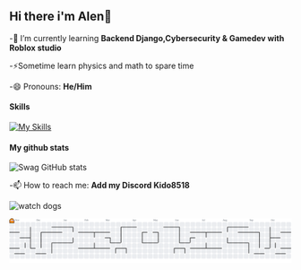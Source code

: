## Hi there i'm Alen👋 

<!--
**Swag-iwnl-m1/Swag-iwnl-m1** is a ✨ _special_ ✨ repository because its `README.md` (this file) appears on your GitHub profile.

Here are some ideas to get you started:

- 🔭 I’m currently working on ...
- 🌱 I’m currently learning Backend laravel framework,Cybersecurity & Gamedev with Roblox studio
- 👯 I’m looking to collaborate on ...
- 🤔 I’m looking for help with ...
- 💬 Ask me about ...
- 📫 How to reach me: ...
- 😄 Pronouns: He/Him
- ⚡ Fun fact: ...
-->
-🌱 I’m currently learning **Backend Django,Cybersecurity & Gamedev with Roblox studio**

-⚡Sometime learn physics and math to spare time

-😄 Pronouns: **He/Him**

#### Skills

[![My Skills](https://skillicons.dev/icons?i=c,cpp,python,lua,django,linux&theme=light)](https://skillicons.dev)

#### My github stats
![Swag GitHub stats](https://github-readme-stats.vercel.app/api?username=swag_iwnl_m1&show_icons=true&theme=radical)


-📫 How to reach me: **Add my Discord Kido8518**

![watch dogs](https://media2.giphy.com/media/v1.Y2lkPTc5MGI3NjExZDhwcWZzcG44Z2ZjMmhtZnQycGtocXo1bmN1cjNqdXVreGJpYXMxciZlcD12MV9pbnRlcm5hbF9naWZfYnlfaWQmY3Q9Zw/IIbf5tg34NaaepZmn0/giphy.gif)




<picture>
  <source media="(prefers-color-scheme: dark)" srcset="https://raw.githubusercontent.com/Swag-iwnl-m1/Swag-iwnl-m1/output/pacman-contribution-graph-dark.svg">
  <source media="(prefers-color-scheme: light)" srcset="https://raw.githubusercontent.com/Swag-iwnl-m1/Swag-iwnl-m1/output/pacman-contribution-graph.svg">
  <img alt="pacman contribution graph" src="https://raw.githubusercontent.com/Swag-iwnl-m1/Swag-iwnl-m1/output/pacman-contribution-graph.svg">
</picture>

###